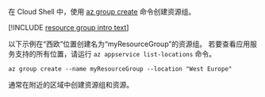在 Cloud Shell 中，使用 [az group create](/cli/azure/group#create) 命令创建资源组。

[!INCLUDE [resource group intro text](resource-group.md)]

以下示例在“西欧”位置创建名为“myResourceGroup”的资源组。 若要查看应用服务支持的所有位置，请运行 `az appservice list-locations` 命令。

```azurecli-interactive
az group create --name myResourceGroup --location "West Europe"
```

通常在附近的区域中创建资源组和资源。 